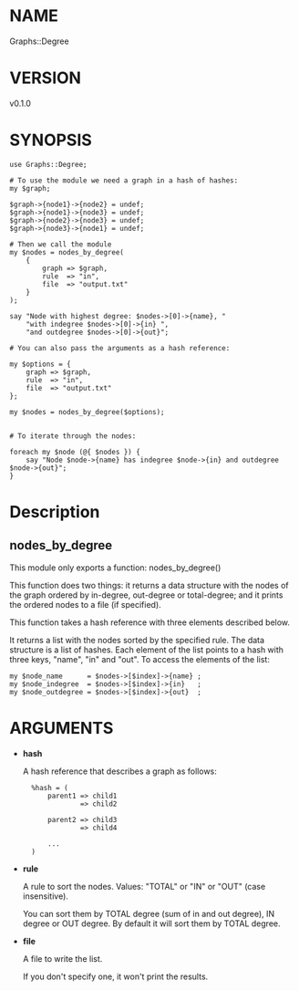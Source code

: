 # NAME

Graphs::Degree

# VERSION

v0.1.0

# SYNOPSIS

    use Graphs::Degree;

    # To use the module we need a graph in a hash of hashes:
    my $graph;

    $graph->{node1}->{node2} = undef;
    $graph->{node1}->{node3} = undef;
    $graph->{node2}->{node3} = undef;
    $graph->{node3}->{node1} = undef;
    
    # Then we call the module
    my $nodes = nodes_by_degree(
        {
            graph => $graph,
            rule  => "in",
            file  => "output.txt"
        }
    );

    say "Node with highest degree: $nodes->[0]->{name}, "
        "with indegree $nodes->[0]->{in} ", 
        "and outdegree $nodes->[0]->{out}";

    # You can also pass the arguments as a hash reference:

    my $options = {
        graph => $graph,
        rule  => "in",
        file  => "output.txt"
    };

    my $nodes = nodes_by_degree($options);


    # To iterate through the nodes:

    foreach my $node (@{ $nodes }) {
        say "Node $node->{name} has indegree $node->{in} and outdegree $node->{out}";
    }

# Description

## nodes\_by\_degree

This module only exports a function: nodes\_by\_degree()

This function does two things: it returns a data structure with the nodes of the graph ordered by
in-degree, out-degree or total-degree; and it prints the ordered nodes to a file (if specified).

This function takes a hash reference with three elements described below.

It returns a list with the nodes sorted by the specified rule. The data structure is a list of hashes. Each element
of the list points to a hash with three keys, "name", "in" and "out". To access the elements of the list:

    my $node_name      = $nodes->[$index]->{name} ;
    my $node_indegree  = $nodes->[$index]->{in}   ;
    my $node_outdegree = $nodes->[$index]->{out}  ;

# ARGUMENTS

- **hash**

    A hash reference that describes a graph as follows:

        %hash = (
            parent1 => child1
                    => child2

            parent2 => child3
                    => child4

            ...
        )

- **rule**

    A rule to sort the nodes. Values: "TOTAL" or "IN" or "OUT" (case insensitive). 

    You can sort them by TOTAL degree (sum of in and out degree), IN degree or OUT degree. By default it will sort them by TOTAL degree.

- **file**

    A file to write the list.

    If you don't specify one, it won't print the results.
